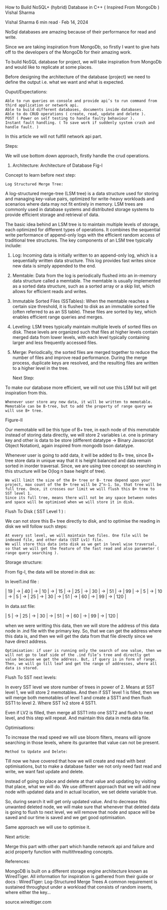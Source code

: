 How to Build NoSQL+ (hybrid) Database in C++ ( Inspired From MongoDb )
Vishal Sharma

Vishal Sharma
6 min read
·
Feb 14, 2024

NoSql databases are amazing because of their performance for read and write.

Since we are taking inspiration from MongoDb, so firstly I want to give hats off to the developers of the MongoDb for their amazing work.

To build NoSQL database for project, we will take inspiration from MongoDb and would like to replicate at some places.

Before designing the architecture of the database (project) we need to define the output i.e. what we want and what is expected.

Ouput/Expectations:

    Able to run queries on console and provide api’s to run command from third application or network api.
    Able to build different databases, documents inside databases.
    Able to do CRUD operations ( create, read, update and delete ).
    POST ( Power on self testing to handle faulty behaviour ).
    Instant fault handling. ( To save work if suddenly system crash and handle fault. )

In this article we will not fulfill network api part.

Steps:

We will use bottom down approach, firstly handle the crud operations.

1. Architecture:
Architecture of Database Fig-I

Concept to learn before next step:

    Log Structured Merge Tree:

A log-structured merge-tree (LSM tree) is a data structure used for storing and managing key-value pairs, optimized for write-heavy workloads and scenarios where data may not fit entirely in memory. LSM trees are commonly used in database systems and distributed storage systems to provide efficient storage and retrieval of data.

The basic idea behind an LSM tree is to maintain multiple levels of storage, each optimized for different types of operations. It combines the sequential write performance of append-only logs with the efficient random access of traditional tree structures. The key components of an LSM tree typically include:

1. Log: Incoming data is initially written to an append-only log, which is a sequentially written data structure. This log provides fast writes since new data is simply appended to the end.

2. Memtable: Data from the log is periodically flushed into an in-memory data structure called a memtable. The memtable is usually implemented as a sorted data structure, such as a sorted array or a skip list, which allows for efficient reads and writes.

3. Immutable Sorted Files (SSTables): When the memtable reaches a certain size threshold, it is flushed to disk as an immutable sorted file (often referred to as an SS table). These files are sorted by key, which enables efficient range queries and merges.

4. Leveling: LSM trees typically maintain multiple levels of sorted files on disk. These levels are organized such that files at higher levels contain merged data from lower levels, with each level typically containing larger and less frequently accessed files.

5. Merge: Periodically, the sorted files are merged together to reduce the number of files and improve read performance. During the merge process, duplicate keys are resolved, and the resulting files are written to a higher level in the tree.

    Next Step:

To make our database more efficient, we will not use this LSM but will get inspiration from this.

    Whenever user store any new data, it will be written to memotable. Memotable can be B-tree, but to add the property of range query we will use B+ tree.

Figure-II

Our memotable will be this type of B+ tree, in each node of this memotable instead of storing data directly, we will store 2 variables i.e. one is primary key and other is data to be store (different datatype -> Binary Javascript Object Notation), again inspired from mongodb bson datatype.

Whenever user is going to add data, it will be added to B+ tree, since B+ tree store data in unique way that it is height balanced and data remain sorted in inorder traversal. Since, we are using tree concept so searching in this structure will be O(log n base height of tree).

    We will limit the size of the B+ tree or B- tree depend upon your project, max count of the B+ tree will be 2^n-1. So, that tree will be full tree. Once, it crosses our limit we will flush this B+ tree to SST level 1.
    Since its full tree, means there will not be any space between nodes and space will be optimised when we will store it in disk.

Flush To Disk ( SST Level 1 ) :

We can not store this B+ tree directly to disk, and to optimise the reading in disk we will follow such steps:

    At every sst level, we will maintain two files. One file will be indexed file, and other data (SST Lv1) file.
    We will store this data into disk as we get in level wise traversal, so that we will get the feature of the fast read and also parameter ( range query searching ).

Storage structure:

From fig-I, the data will be stored in disk as:

In level1.ind file :

| 19 | -> | 40 | -> | 10 | -> | 15 | -> | 25 | -> | 30 | -> | 51 | -> | 99 | -> | 5 | -> | 10 | -> | 5 | -> | 25 | -> | 30 | -> | 51 | -> | 60 | -> | 99 | -> | 120 |

In data.sst file:

| 5 | -> | 25 | -> | 30 | -> | 51 | -> | 60 | -> | 99 | -> | 120 |

when we were writting this data, then we will store the address of this data node in .ind file with the primary key. So, that we can get the address where this data is, and then we will get the data from that file directly since we have direct address.

    Optimisation: if user is running only the search of one value, then we will not go to leaf side of the .ind file’s tree and directly get value because we get the address. But, if query is in form of range. Then, we will go till leaf and get the range of addresses, where all data is stored.

Flush To SST next levels:

In every SST level we store number of trees in power of 2. Means at SST level 1, we will store 2 memotables. And then if SST level 1 is filled, then we will merge both memotables of level 1 and create a SST1 and then flush SST1 to level 2. Where SST lv2 store 4 SST1.

Even if LV2 is filled, then merge all SST1 into one SST2 and flush to next level, and this step will repeat. And maintain this data in meta data file.

Optimisations:

To increase the read speed we will use bloom filters, means will ignore searching in those levels, where its gurantee that value can not be present.

    Method to Update and Delete:

Till now we have covered that how we will create and read with best optimisations, but to make a database faster we not only need fast read and write, we want fast update and delete.

Instead of going to place and delete at that value and updating by visiting that place, what we will do. We use different approach that we will add new node with updated data and in actual location, we set delete variable true.

So, during search it will get only updated value. And to decrease this unwanted deleted node, we will make sure that whenever that deleted data is going to flush to next level, we will remove that node and space will be saved and our time is saved and we get good optimisation.

Same approach we will use to optimise it.

Next article:

Merge this part with other part which handle network api and failure and acid property function with multithreading concepts.

References:

MongoDB is built on a different storage engine architecture known as WiredTiger. All information for inspiration is gathered from their guide or docs :
WiredTiger: Log-Structured Merge Trees
A common requirement is sustained throughput under a workload that consists of random inserts, where either the key…

source.wiredtiger.com

